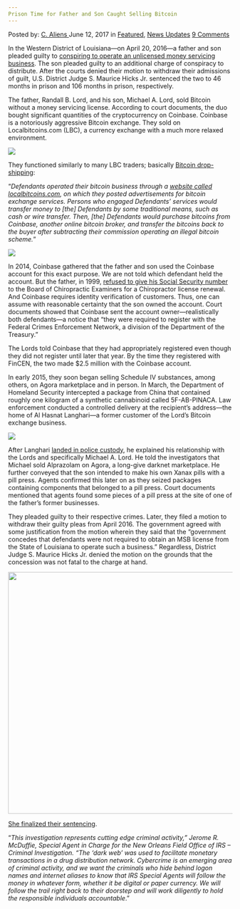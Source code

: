 ```yaml
---
Prison Time for Father and Son Caught Selling Bitcoin
---
```

<article class="post-listing post-20564 post type-post status-publish format-standard has-post-thumbnail hentry category-deepdot-news category-news-updates tag-bitcoin tag-caught tag-father tag-prison tag-selling tag-son tag-time">
    <div class="post-inner">
    <p class="post-meta">
    <span>Posted by: <a href="https://www.deepdotweb.com/author/caliens/" title="">C. Aliens </a></span>
    <span>June 12, 2017</span>
    <span>in <a href="https://www.deepdotweb.com/category/deepdot-news/" rel="category tag">Featured</a>, <a href="https://www.deepdotweb.com/category/news-updates/" rel="category tag">News Updates</a></span>
    <span><a href="https://www.deepdotweb.com/2017/06/12/prison-time-for-father-and-son-caught-selling-bitcoin/#comments">9 Comments</a></span>
    </p>
    <div class="clear"></div>
    <div class="entry">
    <p>In the Western District of Louisiana—on April 20, 2016—a father and son pleaded guilty to <a href="https://www.justice.gov/usao-wdla/pr/former-shreveport-chiropractor-son-plead-guilty-operating-illegal-bitcoin-exchange">conspiring to operate an unlicensed money servicing business</a>. The son pleaded guilty to an additional charge of conspiracy to distribute. After the courts denied their motion to withdraw their admissions of guilt, U.S. District Judge S. Maurice Hicks Jr. sentenced the two to 46 months in prison and 106 months in prison, respectively.</p>
    <p><a id="post-20564-_gjdgxs"></a> The father, Randall B. Lord, and his son, Michael A. Lord, sold Bitcoin without a money servicing license. According to court documents, the duo bought significant quantities of the cryptocurrency on Coinbase. Coinbase is a notoriously aggressive Bitcoin exchange. They sold on Localbitcoins.com (LBC), a currency exchange with a much more relaxed environment.</p>
    <p><a id="post-20564-_30j0zll"></a> <img class="wp-image-20573 aligncenter" src="https://www.deepdotweb.com/wp-content/uploads/2017/06/word-image-53.jpeg" srcset="https://www.deepdotweb.com/wp-content/uploads/2017/06/word-image-53.jpeg 800w, https://www.deepdotweb.com/wp-content/uploads/2017/06/word-image-53-300x141.jpeg 300w" sizes="(max-width: 800px) 100vw, 800px" /></p>
    <p>They functioned similarly to many LBC traders; basically <a href="https://www.deepdotweb.com/tag/bitcoin/">Bitcoin drop-shipping</a>:</p>
    <p>“<em>Defendants operated their bitcoin business through a </em><a href="https://localbitcoins.com/ad/1626/sell-bitcoins-for-cash-shreveport-la-usa"><em>website called localbitcoins.com</em></a><em>, on which they posted advertisements for bitcoin exchange services. Persons who engaged Defendants’ services would transfer money to [the] Defendants by some traditional means, such as cash or wire transfer. Then, [the] Defendants would purchase bitcoins from Coinbase, another online bitcoin broker, and transfer the bitcoins back to the buyer after subtracting their commission operating an illegal bitcoin scheme.</em>”</p>
    <p><img class="wp-image-20574 aligncenter" src="https://www.deepdotweb.com/wp-content/uploads/2017/06/word-image-54.jpeg" srcset="https://www.deepdotweb.com/wp-content/uploads/2017/06/word-image-54.jpeg 800w, https://www.deepdotweb.com/wp-content/uploads/2017/06/word-image-54-300x137.jpeg 300w, https://www.deepdotweb.com/wp-content/uploads/2017/06/word-image-54-272x125.jpeg 272w" sizes="(max-width: 800px) 100vw, 800px" /></p>
    <p>In 2014, Coinbase gathered that the father and son used the Coinbase account for this exact purpose. We are not told which defendant held the account. But the father, in 1999, <a href="http://caselaw.findlaw.com/la-court-of-appeal/1027845.html">refused to give his Social Security number</a> to the Board of Chiropractic Examiners for a Chiropractor license renewal. And Coinbase requires identity verification of customers. Thus, one can assume with reasonable certainty that the son owned the account. Court documents showed that Coinbase sent the account owner—realistically both defendants—a notice that “they were required to register with the Federal Crimes Enforcement Network, a division of the Department of the Treasury.”</p>
    <p>The Lords told Coinbase that they had appropriately​ registered even though they did not register until later that year. By the time they registered with FinCEN, the two made $2.5 million with the Coinbase account.</p>
    <p>In early 2015, they soon began selling Schedule IV substances, among others, on Agora marketplace and in person. In March, the Department of Homeland Security intercepted a package from China that contained roughly one kilogram of a synthetic cannabinoid called 5F-AB-PINACA. Law enforcement conducted a controlled delivery at the recipient’s address—the home of Al Hasnat Langhari—a former customer of the Lord’s Bitcoin exchange business.</p>
    <p><img class="wp-image-20575 aligncenter" src="https://www.deepdotweb.com/wp-content/uploads/2017/06/word-image-55.jpeg" srcset="https://www.deepdotweb.com/wp-content/uploads/2017/06/word-image-55.jpeg 800w, https://www.deepdotweb.com/wp-content/uploads/2017/06/word-image-55-300x141.jpeg 300w" sizes="(max-width: 800px) 100vw, 800px" /></p>
    <p>After Langhari <a href="https://www.deepdotweb.com/tag/arrested/">landed in police custody</a>, he explained his relationship with the Lords and specifically Michael A. Lord. He told the investigators that Michael sold Alprazolam on Agora, a long-give darknet marketplace. He further conveyed that the son intended to make his own Xanax pills with a pill press. Agents confirmed this later on as they seized packages containing components that belonged to a pill press. Court documents mentioned that agents found some pieces of a pill press at the site of one of the father&#8217;s former businesses.</p>
    <p>They pleaded guilty to their respective crimes. Later, they filed a motion to withdraw their guilty pleas from April 2016. The government agreed with some justification from the motion wherein they said that the “government concedes that defendants were not required to obtain an MSB license from the State of Louisiana to operate such a business.” Regardless, District Judge S. Maurice Hicks Jr. denied the motion on the grounds​ that the concession was not fatal to the charge at hand.</p>
    <p><img class="wp-image-20576 aligncenter" src="https://www.deepdotweb.com/wp-content/uploads/2017/06/word-image-56.jpeg" width="684" height="543" srcset="https://www.deepdotweb.com/wp-content/uploads/2017/06/word-image-56.jpeg 800w, https://www.deepdotweb.com/wp-content/uploads/2017/06/word-image-56-300x238.jpeg 300w" sizes="(max-width: 684px) 100vw, 684px" /></p>
    <p><a href="https://www.justice.gov/usao-wdla/pr/former-shreveport-chiropractor-son-sentenced-operating-illegal-bitcoin-exchange">She finalized their sentencing</a>.</p>
    <p>“<em>This investigation represents cutting edge criminal activity,” Jerome R. McDuffie, Special Agent in Charge for the New Orleans Field Office of IRS – Criminal Investigation. “The ‘dark web’ was used to facilitate monetary transactions in a drug distribution network. Cybercrime is an emerging area of criminal activity, and we want the criminals who hide behind logon names and internet aliases to know that IRS Special Agents will follow the money in whatever form, whether it be digital or paper currency. We will follow the trail right back to their doorstep and will work diligently to hold the responsible individuals accountable</em>.”</p>
    </div>
    <span style="display:none"><a href="https://www.deepdotweb.com/tag/bitcoin/" rel="tag">bitcoin</a> <a href="https://www.deepdotweb.com/tag/caught/" rel="tag">caught</a> <a href="https://www.deepdotweb.com/tag/father/" rel="tag">father</a> <a href="https://www.deepdotweb.com/tag/prison/" rel="tag">prison</a> <a href="https://www.deepdotweb.com/tag/selling/" rel="tag">selling</a> <a href="https://www.deepdotweb.com/tag/son/" rel="tag">son</a> <a href="https://www.deepdotweb.com/tag/time/" rel="tag">time</a></span> <span style="display:none" class="updated">2017-06-12</span>
    <div style="display:none" class="vcard author" itemprop="author" itemscope itemtype="http://schema.org/Person"><strong class="fn" itemprop="name"><a href="https://www.deepdotweb.com/author/caliens/" title="Posts by C. Aliens" rel="author">C. Aliens</a></strong></div>
    </div>
</article>

